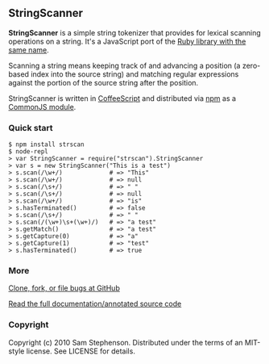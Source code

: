 ## StringScanner

**StringScanner** is a simple string tokenizer that provides for lexical
scanning operations on a string. It's a JavaScript port of the [Ruby
library with the same name](http://ruby-doc.org/core/classes/StringScanner.html).

Scanning a string means keeping track of and advancing a position (a
zero-based index into the source string) and matching regular expressions
against the portion of the source string after the position.

StringScanner is written in [CoffeeScript](http://coffeescript.org/) and
distributed via [npm](http://npm.mape.me/) as a [CommonJS
module](http://www.commonjs.org/).

### Quick start

    $ npm install strscan
    $ node-repl
    > var StringScanner = require("strscan").StringScanner
    > var s = new StringScanner("This is a test")
    > s.scan(/\w+/)             # => "This"
    > s.scan(/\w+/)             # => null
    > s.scan(/\s+/)             # => " "
    > s.scan(/\s+/)             # => null
    > s.scan(/\w+/)             # => "is"
    > s.hasTerminated()         # => false
    > s.scan(/\s+/)             # => " "
    > s.scan(/(\w+)\s+(\w+)/)   # => "a test"
    > s.getMatch()              # => "a test"
    > s.getCapture(0)           # => "a"
    > s.getCapture(1)           # => "test"
    > s.hasTerminated()         # => true

### More

[Clone, fork, or file bugs at GitHub](http://github.com/sstephenson/strscan-js)

[Read the full documentation/annotated source code](http://sstephenson.github.com/strscan-js/)

### Copyright

Copyright (c) 2010 Sam Stephenson. Distributed under the terms of an
MIT-style license. See LICENSE for details.
